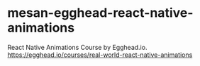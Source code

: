 # mesan-egghead-react-native-animations
React Native Animations Course by Egghead.io. https://egghead.io/courses/real-world-react-native-animations
